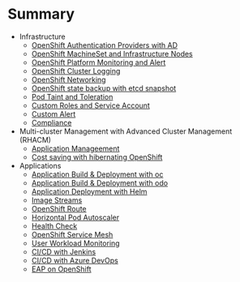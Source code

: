 # Summary
* Infrastructure
  * [OpenShift Authentication Providers with AD](infrastructure-authentication-providers.md)
  * [OpenShift MachineSet and Infrastructure Nodes](infrastructure-infra-nodes.md)
  * [OpenShift Platform Monitoring and Alert](infrastructure-monitoring-alerts.md)
  * [OpenShift Cluster Logging](infrastructure-cluster-logging.md)
  * [OpenShift Networking](infrastructure-networking.md)
  * [OpenShift state backup with etcd snapshot](infrastructure-backup-etcd.md)
  * [Pod Taint and Toleration](infrastructure-taint-and-toleration.md)
  * [Custom Roles and Service Account](custom-roles.md)
  * [Custom Alert](custom-alert.md)
  * [Compliance](compliance-operator.md)
* Multi-cluster Management with Advanced Cluster Management (RHACM)
  * [Application Manageement](acm-application-management.md)
  * [Cost saving with hibernating OpenShift](acm-hibernate.md)
* Applications
  * [Application Build & Deployment with oc](build-with-oc.md)
  * [Application Build & Deployment with odo](build-with-odo.md)  
  * [Application Deployment with Helm](helm.md) 
  * [Image Streams](imagestreams.md)
  * [OpenShift Route](openshift-route.md)
  * [Horizontal Pod Autoscaler](hpa.md)
  * [Health Check](health.md)
  * [OpenShift Service Mesh](openshift-service-mesh.md)
  * [User Workload Monitoring](application-metrics.md)
  * [CI/CD with Jenkins](ci-cd-with-jenkins.md)
  * [CI/CD with Azure DevOps](ci-cd.md)
  * [EAP on OpenShift](eap-on-ocp.md)
